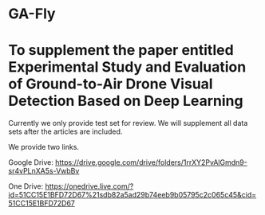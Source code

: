 # GA-Fly
# To supplement the paper entitled Experimental Study and Evaluation of Ground-to-Air Drone Visual Detection Based on Deep Learning

Currently we only provide test set for review. We will supplement all data sets after the articles are included. 

We provide two links.

Google Drive: https://drive.google.com/drive/folders/1rrXY2PvAlGmdn9-sr4vPLnXA5s-VwbBv

One Drive: https://onedrive.live.com/?id=51CC15E1BFD72D67%21sdb82a5ad29b74eeb9b05795c2c065c45&cid=51CC15E1BFD72D67
